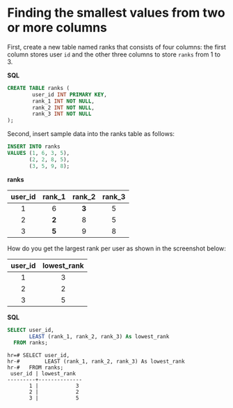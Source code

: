 # Finding the smallest values from two or more columns

First, create a new table named ranks that consists of four columns: the first column stores user `id` and the other three columns to store `ranks` from 1 to 3.

**SQL**
```SQL
CREATE TABLE ranks (
        user_id INT PRIMARY KEY,
        rank_1 INT NOT NULL,
        rank_2 INT NOT NULL,
        rank_3 INT NOT NULL
);
```

Second, insert sample data into the ranks table as follows:

```SQL
INSERT INTO ranks
VALUES (1, 6, 3, 5),
       (2, 2, 8, 5),
       (3, 5, 9, 8);
```

**ranks**

|user_id | rank_1 | rank_2 | rank_3|
|:------:|:------:|:------:|:------:|
|      1 |      6 |      **3** |      5|
|      2 |      **2** |      8 |      5|
|      3 |      **5** |      9 |      8|

How do you get the largest rank per user as shown in the screenshot below:

|user_id | lowest_rank|
|:------:|:------------:|
|      1 |            3|
|      2 |            2|
|      3 |            5|

**SQL**

```SQL
SELECT user_id,
       LEAST (rank_1, rank_2, rank_3) As lowest_rank
  FROM ranks;
```

```console
hr=# SELECT user_id,
hr-#        LEAST (rank_1, rank_2, rank_3) As lowest_rank
hr-#   FROM ranks;
 user_id | lowest_rank
---------+--------------
       1 |            3
       2 |            2
       3 |            5
```

